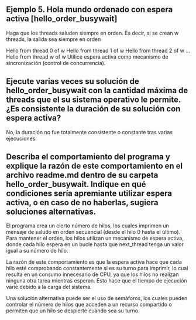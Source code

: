 ## Ejemplo 5. Hola mundo ordenado con espera activa [hello_order_busywait]
Haga que los threads saluden siempre en orden. Es decir, si se crean w threads, la salida sea siempre en orden

Hello from thread 0 of w
Hello from thread 1 of w
Hello from thread 2 of w
...
Hello from thread w of w
Utilice espera activa como mecanismo de sincronización (control de concurrencia).

## Ejecute varias veces su solución de hello_order_busywait con la cantidad máxima de threads que el su sistema operativo le permite. ¿Es consistente la duración de su solución con espera activa?
No, la duración no fue totalmente consistente o constante tras varias ejecuciones.

## Describa el comportamiento del programa y explique la razón de este comportamiento en el archivo readme.md dentro de su carpeta hello_order_busywait. Indique en qué condiciones sería apremiante utilizar espera activa, o en caso de no haberlas, sugiera soluciones alternativas.
El programa crea un cierto número de hilos, los cuales imprimen un mensaje de saludo en orden secuencial (desde el hilo 0 hasta el último). Para mantener el orden, los hilos utilizan un mecanismo de espera activa, donde cada hilo espera en un bucle hasta que next_thread tenga un valor igual a su número de hilo.

La razón de este comportamiento es que la espera activa hace que cada hilo esté comprobando constantemente si es su turno para imprimir, lo cual resulta en un consumo innecesario de CPU, ya que los hilos no realizan ninguna otra tarea mientras esperan. Esto hace que el tiempo de ejecución varíe debido a la carga del sistema.

Una solución alternativa puede ser el uso de semáforos, los cuales pueden controlar el número de hilos que acceden a un recurso compartido o permiten que un hilo se despierte cuando sea su turno.
